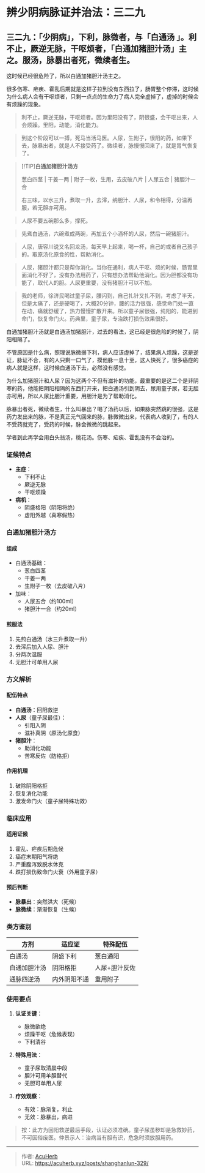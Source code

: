 # 辨少阴病脉证并治法：三二九


## 三二九：「少阴病」，下利，脉微者，与「白通汤 」。利不止，厥逆无脉，干呕烦者，「白通加猪胆汁汤」主之。服汤，脉暴出者死，微续者生。

<!--more-->

这时候已经很危险了，所以白通加猪胆汁汤主之。

很多伤寒、疟疾、霍乱后期就是这样子拉到没有东西拉了，肠胃整个停滞，这时候为什么病人会有干呕烦者，只剩一点点的生命力了病人完全虚掉了，虚掉的时候会有烦躁的现象。

> 利不止，厥逆无脉，干呕烦者。因为里阳没有了，阴很盛，会干呕出来，人会烦躁。里阳，动能，消化能力。

> 到这个阶段可以一搏，死马当活马医。人尿，生附子，很阳的药，如果下去，脉暴出者，就是人不接受药了。微续者，脉慢慢回来了，就是胃气恢复了。

> [!TIP]**白通加猪胆汁汤方**
>
> 葱白四茎 | 干姜一两 | 附子一枚，生用，去皮破八片 | 人尿五合 | 猪胆汁一合
>
> 右三味，以水三升，煮取一升，去滓，纳胆汁、人尿，和令相得，分温再服，若无胆亦可用。

> 人尿不要五碗那么多，撑死。

> 先煮白通汤，六碗煮成两碗，再加五个小酒杯的人尿，然后一碗猪胆汁。

> 人尿，唐容川说又名回龙汤，每天早上起来，喝一杯，自己的或者自己孩子的。取原汤化原食的性，帮助消化。

> 人尿，猪胆汁都只是帮你消化。当你在通利，病人干呕、烦的时候，肠胃里面消化不好了，没有办法用药了，只有想办法帮助他消化。因为胆都没有功能了，取代人的胆。人尿更重要，没有猪胆汁可以不加。

> 我的老师，徐济民喝过童子尿，腰闪到，自己扎针又扎不到，考虑了半天，但是太痛了，还是硬喝了，大概20分钟，腰的活力很强，感觉命门处一直在动，痛就舒缓了，热力慢慢扩散开来。所以童子尿很强，纯阳的，能进到命门，恢复命门火。药典里，童子尿，专治跌打损伤效果很好。

白通加猪胆汁汤就是白通汤加猪胆汁，过去的看法，这已经是很危险的时候了，阴阳相隔了。

不管原因是什么病，照理说脉微弱下利，病人应该虚掉了，结果病人烦躁，这是逆证，脉证不合，有的人只剩一口气了，摸他脉一息十至，这人快死了，很多癌症的病人就是这样，这时候白通汤下去，必然没有感觉。

为什么加猪胆汁和人尿？因为这两个不但有滋补的功能，最重要的是这二个是非阴寒的药，他能把阴阳相隔的东西打开来，把白通汤引到阴去，尿用童子尿，若无胆亦可用，所以人尿比胆汁重要，用胆汁是为了帮助消化。

脉暴出者死，微续者生，什么叫暴出？喝了汤药以后，如果脉突然跳的很强，这是药力发出来的脉，不是真正元气回来的脉，脉微微出来，代表病人收到了，有的人不受药就完了，受药的时候，脉会微微的跳起来。

学者到此再学会用白头翁汤，桃花汤。伤寒、疟疾、霍乱没有不会治的。

### 证候特点
- **主症**：
  - 下利不止
  - 厥逆无脉
  - 干呕烦躁
- **病机**：
  - 阴盛格阳（阴阳将绝）
  - 虚阳外越（真寒假热）

### 白通加猪胆汁汤方
#### 组成
- 白通汤基础：
  - 葱白四茎
  - 干姜一两
  - 生附子一枚（去皮破八片）
- 加味：
  - 人尿五合（约100ml）
  - 猪胆汁一合（约20ml）

#### 煎服法
1. 先煎白通汤（水三升煮取一升）
2. 去滓后加入人尿、胆汁
3. 分两次温服
4. 无胆汁可单用人尿

### 方义解析
#### 配伍特点
- **白通汤**：回阳救逆
- **人尿**（童子尿最佳）：
  - 引阳入阴
  - 滋补真阴（原汤化原食）
- **猪胆汁**：
  - 助消化功能
  - 苦寒反佐（防格拒）

#### 作用机理
1. 破除阴阳格拒
2. 恢复消化功能
3. 激发命门火（童子尿特殊功效）

### 临床应用
#### 适用证候
1. 霍乱、疟疾后期危候
2. 癌症末期阳气将绝
3. 严重腹泻致脱水休克
4. 跌打损伤致命门火衰（外用童子尿）

#### 预后判断
- **脉暴出**：突然洪大（死候）
- **脉微续**：渐渐恢复（生候）

### 类方鉴别
| 方剂         | 适应证               | 特殊配伍         |
|--------------|----------------------|------------------|
| 白通汤       | 阴盛下利             | 葱白通阳         |
| 白通加胆汁汤 | 阴阳格拒             | 人尿+胆汁反佐   |
| 通脉四逆汤   | 内外阴阳不通         | 重用附子         |

### 使用要点
1. **认证关键**：
   - 脉微欲绝
   - 烦躁干呕（危候表现）
   - 下利清谷

2. **特殊用法**：
   - 童子尿取清晨中段
   - 胆汁可用羊胆替代
   - 无胆可单用人尿

3. **疗效观察**：
   - 有效：脉渐复，利止
   - 无效：脉暴出，病进

> 按：此方为回阳救逆最后手段，认证必须准确。童子尿虽秽却是急救妙药，不可因俗废医。仲景示人：治病当有胆有识，危急时须放胆用药。

---

> 作者: [AcuHerb](https://acuherb.xyz)  
> URL: https://acuherb.xyz/posts/shanghanlun-329/  

